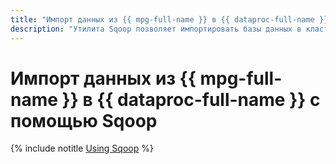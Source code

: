 ```yaml
---
title: "Импорт данных из {{ mpg-full-name }} в {{ dataproc-full-name }} с помощью Sqoop"
description: "Утилита Sqoop позволяет импортировать базы данных в кластер {{ dataproc-name }}. В зависимости от конфигурации кластера {{ dataproc-name }} вы можете выполнить импорт в бакет {{ objstorage-full-name }}, директорию HDFS, Apache Hive и Apache HBase."
---
```


# Импорт данных из {{ mpg-full-name }} в {{ dataproc-full-name }} с помощью Sqoop

{% include notitle [Using Sqoop](../../_tutorials/sqoop/sqoop-mpg.md) %}
